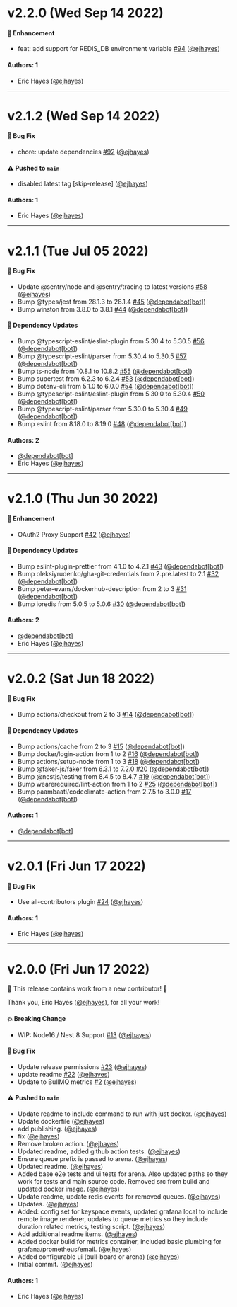 # v2.2.0 (Wed Sep 14 2022)

#### 🚀 Enhancement

- feat: add support for REDIS_DB environment variable [#94](https://github.com/ejhayes/bull-monitor/pull/94) ([@ejhayes](https://github.com/ejhayes))

#### Authors: 1

- Eric Hayes ([@ejhayes](https://github.com/ejhayes))

---

# v2.1.2 (Wed Sep 14 2022)

#### 🐛 Bug Fix

- chore: update dependencies [#92](https://github.com/ejhayes/bull-monitor/pull/92) ([@ejhayes](https://github.com/ejhayes))

#### ⚠️ Pushed to `main`

- disabled latest tag [skip-release] ([@ejhayes](https://github.com/ejhayes))

#### Authors: 1

- Eric Hayes ([@ejhayes](https://github.com/ejhayes))

---

# v2.1.1 (Tue Jul 05 2022)

#### 🐛 Bug Fix

- Update @sentry/node and @sentry/tracing to latest versions [#58](https://github.com/ejhayes/bull-monitor/pull/58) ([@ejhayes](https://github.com/ejhayes))
- Bump @types/jest from 28.1.3 to 28.1.4 [#45](https://github.com/ejhayes/bull-monitor/pull/45) ([@dependabot[bot]](https://github.com/dependabot[bot]))
- Bump winston from 3.8.0 to 3.8.1 [#44](https://github.com/ejhayes/bull-monitor/pull/44) ([@dependabot[bot]](https://github.com/dependabot[bot]))

#### 🔩 Dependency Updates

- Bump @typescript-eslint/eslint-plugin from 5.30.4 to 5.30.5 [#56](https://github.com/ejhayes/bull-monitor/pull/56) ([@dependabot[bot]](https://github.com/dependabot[bot]))
- Bump @typescript-eslint/parser from 5.30.4 to 5.30.5 [#57](https://github.com/ejhayes/bull-monitor/pull/57) ([@dependabot[bot]](https://github.com/dependabot[bot]))
- Bump ts-node from 10.8.1 to 10.8.2 [#55](https://github.com/ejhayes/bull-monitor/pull/55) ([@dependabot[bot]](https://github.com/dependabot[bot]))
- Bump supertest from 6.2.3 to 6.2.4 [#53](https://github.com/ejhayes/bull-monitor/pull/53) ([@dependabot[bot]](https://github.com/dependabot[bot]))
- Bump dotenv-cli from 5.1.0 to 6.0.0 [#54](https://github.com/ejhayes/bull-monitor/pull/54) ([@dependabot[bot]](https://github.com/dependabot[bot]))
- Bump @typescript-eslint/eslint-plugin from 5.30.0 to 5.30.4 [#50](https://github.com/ejhayes/bull-monitor/pull/50) ([@dependabot[bot]](https://github.com/dependabot[bot]))
- Bump @typescript-eslint/parser from 5.30.0 to 5.30.4 [#49](https://github.com/ejhayes/bull-monitor/pull/49) ([@dependabot[bot]](https://github.com/dependabot[bot]))
- Bump eslint from 8.18.0 to 8.19.0 [#48](https://github.com/ejhayes/bull-monitor/pull/48) ([@dependabot[bot]](https://github.com/dependabot[bot]))

#### Authors: 2

- [@dependabot[bot]](https://github.com/dependabot[bot])
- Eric Hayes ([@ejhayes](https://github.com/ejhayes))

---

# v2.1.0 (Thu Jun 30 2022)

#### 🚀 Enhancement

- OAuth2 Proxy Support [#42](https://github.com/ejhayes/bull-monitor/pull/42) ([@ejhayes](https://github.com/ejhayes))

#### 🔩 Dependency Updates

- Bump eslint-plugin-prettier from 4.1.0 to 4.2.1 [#43](https://github.com/ejhayes/bull-monitor/pull/43) ([@dependabot[bot]](https://github.com/dependabot[bot]))
- Bump oleksiyrudenko/gha-git-credentials from 2.pre.latest to 2.1 [#32](https://github.com/ejhayes/bull-monitor/pull/32) ([@dependabot[bot]](https://github.com/dependabot[bot]))
- Bump peter-evans/dockerhub-description from 2 to 3 [#31](https://github.com/ejhayes/bull-monitor/pull/31) ([@dependabot[bot]](https://github.com/dependabot[bot]))
- Bump ioredis from 5.0.5 to 5.0.6 [#30](https://github.com/ejhayes/bull-monitor/pull/30) ([@dependabot[bot]](https://github.com/dependabot[bot]))

#### Authors: 2

- [@dependabot[bot]](https://github.com/dependabot[bot])
- Eric Hayes ([@ejhayes](https://github.com/ejhayes))

---

# v2.0.2 (Sat Jun 18 2022)

#### 🐛 Bug Fix

- Bump actions/checkout from 2 to 3 [#14](https://github.com/ejhayes/bull-monitor/pull/14) ([@dependabot[bot]](https://github.com/dependabot[bot]))

#### 🔩 Dependency Updates

- Bump actions/cache from 2 to 3 [#15](https://github.com/ejhayes/bull-monitor/pull/15) ([@dependabot[bot]](https://github.com/dependabot[bot]))
- Bump docker/login-action from 1 to 2 [#16](https://github.com/ejhayes/bull-monitor/pull/16) ([@dependabot[bot]](https://github.com/dependabot[bot]))
- Bump actions/setup-node from 1 to 3 [#18](https://github.com/ejhayes/bull-monitor/pull/18) ([@dependabot[bot]](https://github.com/dependabot[bot]))
- Bump @faker-js/faker from 6.3.1 to 7.2.0 [#20](https://github.com/ejhayes/bull-monitor/pull/20) ([@dependabot[bot]](https://github.com/dependabot[bot]))
- Bump @nestjs/testing from 8.4.5 to 8.4.7 [#19](https://github.com/ejhayes/bull-monitor/pull/19) ([@dependabot[bot]](https://github.com/dependabot[bot]))
- Bump wearerequired/lint-action from 1 to 2 [#25](https://github.com/ejhayes/bull-monitor/pull/25) ([@dependabot[bot]](https://github.com/dependabot[bot]))
- Bump paambaati/codeclimate-action from 2.7.5 to 3.0.0 [#17](https://github.com/ejhayes/bull-monitor/pull/17) ([@dependabot[bot]](https://github.com/dependabot[bot]))

#### Authors: 1

- [@dependabot[bot]](https://github.com/dependabot[bot])

---

# v2.0.1 (Fri Jun 17 2022)

#### 🐛 Bug Fix

- Use all-contributors plugin [#24](https://github.com/ejhayes/bull-monitor/pull/24) ([@ejhayes](https://github.com/ejhayes))

#### Authors: 1

- Eric Hayes ([@ejhayes](https://github.com/ejhayes))

---

# v2.0.0 (Fri Jun 17 2022)

:tada: This release contains work from a new contributor! :tada:

Thank you, Eric Hayes ([@ejhayes](https://github.com/ejhayes)), for all your work!

#### 💥 Breaking Change

- WIP: Node16 / Nest 8 Support [#13](https://github.com/ejhayes/bull-monitor/pull/13) ([@ejhayes](https://github.com/ejhayes))

#### 🐛 Bug Fix

- Update release permissions [#23](https://github.com/ejhayes/bull-monitor/pull/23) ([@ejhayes](https://github.com/ejhayes))
- update readme [#22](https://github.com/ejhayes/bull-monitor/pull/22) ([@ejhayes](https://github.com/ejhayes))
- Update to BullMQ metrics [#2](https://github.com/ejhayes/bull-monitor/pull/2) ([@ejhayes](https://github.com/ejhayes))

#### ⚠️ Pushed to `main`

- Update readme to include command to run with just docker. ([@ejhayes](https://github.com/ejhayes))
- Update dockerfile ([@ejhayes](https://github.com/ejhayes))
- add publishing. ([@ejhayes](https://github.com/ejhayes))
- fix ([@ejhayes](https://github.com/ejhayes))
- Remove broken action. ([@ejhayes](https://github.com/ejhayes))
- Updated readme, added github action tests. ([@ejhayes](https://github.com/ejhayes))
- Ensure queue prefix is passed to arena. ([@ejhayes](https://github.com/ejhayes))
- Updated readme. ([@ejhayes](https://github.com/ejhayes))
- Added base e2e tests and ui tests for arena. Also updated paths so they work for tests and main source code. Removed src from build and updated docker image. ([@ejhayes](https://github.com/ejhayes))
- Update readme, update redis events for removed queues. ([@ejhayes](https://github.com/ejhayes))
- Updates. ([@ejhayes](https://github.com/ejhayes))
- Added: config set for keyspace events, updated grafana local to include remote image renderer, updates to queue metrics so they include duration related metrics, testing script. ([@ejhayes](https://github.com/ejhayes))
- Add additional readme items. ([@ejhayes](https://github.com/ejhayes))
- Added docker build for metrics container, included basic plumbing for grafana/prometheus/email. ([@ejhayes](https://github.com/ejhayes))
- Added configurable ui (bull-board or arena) ([@ejhayes](https://github.com/ejhayes))
- Initial commit. ([@ejhayes](https://github.com/ejhayes))

#### Authors: 1

- Eric Hayes ([@ejhayes](https://github.com/ejhayes))
